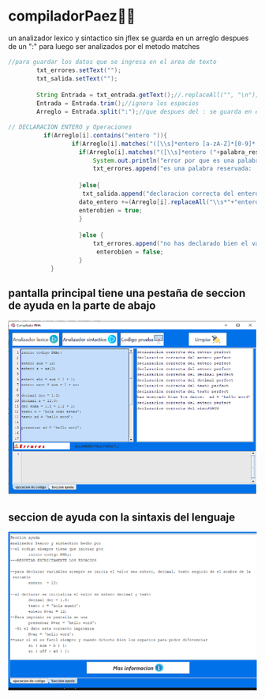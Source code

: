 # compiladorPaez👩‍💻
un analizador lexico y sintactico sin jflex
se guarda en un arreglo despues de un ":" para luego ser analizados por el metodo matches

```java   
//para guardar los datos que se ingresa en el area de texto        
        txt_errores.setText("");
        txt_salida.setText("");
        
        String Entrada = txt_entrada.getText();//.replaceAll("", "\n");// para sustituir el ; por un enter
        Entrada = Entrada.trim();//ignora los espacios
        Arreglo = Entrada.split(":");//que despues del : se guarda en el siguiente arreglo


```


```java
// DECLARACION ENTERO y Operaciones
          if(Arreglo[i].contains("entero ")){
                  if(Arreglo[i].matches("([\\s]*entero [a-zA-Z]*[0-9]* = ([a-zA-Z]*[0-9]*))|("+operacionE+")")){
                    if(Arreglo[i].matches("([\\s]*entero ("+palabra_reservada+") = ([a-zA-Z]*[0-9]*))|("+operacionE+")")){
                        System.out.println("error por que es una palabra reservada \n");
                        txt_errores.append("es una palabra reservada:  "+Arreglo[i].replaceAll("\n","")+"\n");

                    }else{
                     txt_salida.append("declaracion correcta del entero perfect \n");
                    dato_entero +=(Arreglo[i].replaceAll("\\s*"+"entero ","").replaceAll(" = ([a-zA-Z]*[0-9]*)|("+operacionE+")","")+"|");
                    enterobien = true;
                    }  
                   
                    }else {
                        txt_errores.append("no has declarado bien el valor ent:  "+Arreglo[i].replaceAll("\n","")+"\n");
                         enterobien = false;
                    }
            }
   ```

## pantalla principal tiene una pestaña de seccion de ayuda en la parte de abajo
![por_si_acaso](pantallaprin.png)

## seccion de ayuda con la sintaxis del lenguaje
![por_si_acaso](ayuda.png)

